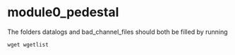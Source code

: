 # module0_pedestal
The folders datalogs and bad_channel_files should both be filled by running
```
wget wgetlist
```
